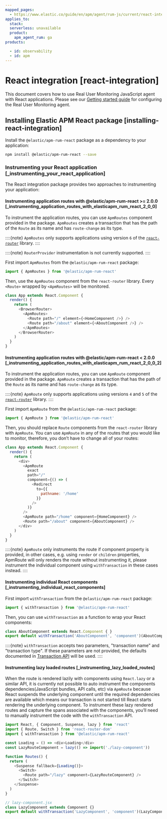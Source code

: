 ```yaml
---
mapped_pages:
  - https://www.elastic.co/guide/en/apm/agent/rum-js/current/react-integration.html
applies_to:
  stack:
  serverless: unavailable
  product:
    apm_agent_rum: ga
products:

  - id: observability
  - id: apm
---
```


# React integration [react-integration]

This document covers how to use Real User Monitoring JavaScript agent with React applications. Please see our [Getting started guide](/reference/set-up-apm-real-user-monitoring-javascript-agent.md) for configuring the Real User Monitoring agent.

## Installing Elastic APM React package [installing-react-integration]

Install the `@elastic/apm-rum-react` package as a dependency to your application:

```bash
npm install @elastic/apm-rum-react --save
```


### Instrumenting your React application [_instrumenting_your_react_application]

The React integration package provides two approaches to instrumenting your application:


#### Instrumenting application routes with @elastic/apm-rum-react >= 2.0.0 [_instrumenting_application_routes_with_elasticapm_rum_react_2_0_0]

To instrument the application routes, you can use `ApmRoutes` component provided in the package. `ApmRoutes` creates a transaction that has the path of the `Route` as its name and has `route-change` as its type.

::::{note}
`ApmRoutes` only supports applications using version `6` of the [`react-router`](https://github.com/remix-run/react-router) library.
::::


::::{note}
`RouterProvider` instrumentation is not currently supported.
::::


First import `ApmRoutes` from the `@elastic/apm-rum-react` package:

```js
import { ApmRoutes } from '@elastic/apm-rum-react'
```

Then, use the `ApmRoutes` component from the `react-router` library. Every `<Route>` wrapped by `<ApmRoutes>` will be monitored.

```js
class App extends React.Component {
  render() {
    return (
      <BrowserRouter>
        <ApmRoutes>
          <Route path="/" element={<HomeComponent />} />
          <Route path="/about" element={<AboutComponent />} />
        </ApmRoutes>
      </BrowserRouter>
    )
  }
}
```


#### Instrumenting application routes with @elastic/apm-rum-react < 2.0.0 [_instrumenting_application_routes_with_elasticapm_rum_react_2_0_0_2]

To instrument the application routes, you can use `ApmRoute` component provided in the package. `ApmRoute` creates a transaction that has the path of the `Route` as its name and has `route-change` as its type.

::::{note}
`ApmRoute` only supports applications using versions `4` and `5` of the [`react-router`](https://github.com/remix-run/react-router) library.
::::


First import `ApmRoute` from the `@elastic/apm-rum-react` package:

```js
import { ApmRoute } from '@elastic/apm-rum-react'
```

Then, you should replace `Route` components from the `react-router` library with `ApmRoute`. You can use `ApmRoute` in any of the routes that you would like to monitor, therefore, you don’t have to change all of your routes:

```js
class App extends React.Component {
  render() {
    return (
      <div>
        <ApmRoute
          exact
          path="/"
          component={() => (
            <Redirect
              to={{
                pathname: '/home'
              }}
            />
          )}
        />
        <ApmRoute path="/home" component={HomeComponent} />
        <Route path="/about" component={AboutComponent} />
      </div>
    )
  }
}
```

::::{note}
`ApmRoute` only instruments the route if component property is provided, in other cases, e.g. using `render` or `children` properties, ApmRoute will only renders the route without instrumenting it, please instrument the individual component using `withTransaction` in these cases instead.
::::



#### Instrumenting individual React components [_instrumenting_individual_react_components]

First import `withTransaction` from the `@elastic/apm-rum-react` package:

```js
import { withTransaction } from '@elastic/apm-rum-react'
```

Then, you can use `withTransaction` as a function to wrap your React components:

```js
class AboutComponent extends React.Component { }
export default withTransaction('AboutComponent', 'component')(AboutComponent)
```

::::{note}
`withTransaction` accepts two parameters, "transaction name" and "transaction type". If these parameters are not provided, the defaults documented in [Transaction API](/reference/transaction-api.md) will be used.
::::



#### Instrumenting lazy loaded routes [_instrumenting_lazy_loaded_routes]

When the route is rendered lazily with components using `React.lazy` or a similar API, it is currently not possible to auto instrument the components dependencies(JavaScript bundles, API calls, etc) via `ApmRoute` because React suspends the underlying component until the required dependencies are available which means our transaction is not started till React starts rendering the underlying component. To instrument these lazy rendered routes and capture the spans associated with the components, you’ll need to manually instrument the code with the `withTransaction` API.

```js
import React, { Component, Suspense, lazy } from 'react'
import { Route, Switch } from 'react-router-dom'
import { withTransaction } from '@elastic/apm-rum-react'

const Loading = () => <div>Loading</div>
const LazyRouteComponent = lazy(() => import('./lazy-component'))

function Routes() {
  return (
    <Suspense fallback={Loading()}>
      <Switch>
        <Route path="/lazy" component={LazyRouteComponent} />
      </Switch>
    </Suspense>
  )
}

// lazy-component.jsx
class LazyComponent extends Component {}
export default withTransaction('LazyComponent', 'component')(LazyComponent)
```


